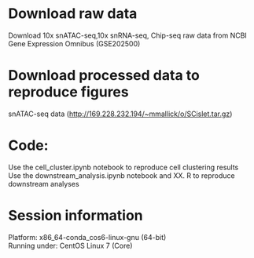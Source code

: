 # Download raw data
Download 10x snATAC-seq,10x snRNA-seq, Chip-seq raw data from NCBI Gene Expression Omnibus (GSE202500)

# Download processed data to reproduce figures
snATAC-seq data (http://169.228.232.194/~mmallick/o/SCislet.tar.gz)

# Code:
Use the cell_cluster.ipynb notebook to reproduce cell clustering results \
Use the downstream_analysis.ipynb notebook and XX. R to reproduce downstream analyses 

# Session information
Platform: x86_64-conda_cos6-linux-gnu (64-bit) \
Running under: CentOS Linux 7 (Core) 
